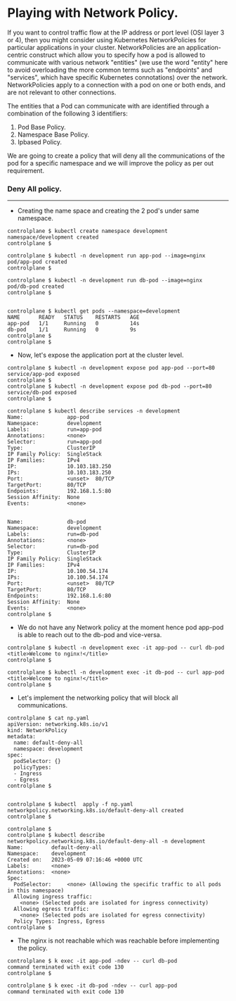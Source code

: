 # Playing with Network Policy.


If you want to control traffic flow at the IP address or port level (OSI layer 3 or 4), then you might consider using Kubernetes NetworkPolicies for particular applications in your cluster. NetworkPolicies are an application-centric construct which allow you to specify how a pod is allowed to communicate with various network "entities" (we use the word "entity" here to avoid overloading the more common terms such as "endpoints" and "services", which have specific Kubernetes connotations) over the network. NetworkPolicies apply to a connection with a pod on one or both ends, and are not relevant to other connections.

The entities that a Pod can communicate with are identified through a combination of the following 3 identifiers:
<br>
1. Pod Base Policy.
2. Namespace Base Policy.
3. Ipbased Policy.

We are going to create a policy that will deny all the communications of the pod for a specific namespace and we will improve the policy as per out requirement.

### Deny All policy. 
---

- Creating the name space and creating the 2 pod's under same namespace.

```
controlplane $ kubectl create namespace development
namespace/development created
controlplane $ 

controlplane $ kubectl -n development run app-pod --image=nginx
pod/app-pod created
controlplane $ 

controlplane $ kubectl -n development run db-pod --image=nginx
pod/db-pod created
controlplane $ 


controlplane $ kubectl get pods --namespace=development
NAME      READY   STATUS    RESTARTS   AGE
app-pod   1/1     Running   0          14s
db-pod    1/1     Running   0          9s
controlplane $ 
controlplane $ 
```
- Now, let's expose the application port at the cluster level.

```
controlplane $ kubectl -n development expose pod app-pod --port=80
service/app-pod exposed
controlplane $ 
controlplane $ kubectl -n development expose pod db-pod --port=80
service/db-pod exposed
controlplane $ 

controlplane $ kubectl describe services -n development
Name:              app-pod
Namespace:         development
Labels:            run=app-pod
Annotations:       <none>
Selector:          run=app-pod
Type:              ClusterIP
IP Family Policy:  SingleStack
IP Families:       IPv4
IP:                10.103.183.250
IPs:               10.103.183.250
Port:              <unset>  80/TCP
TargetPort:        80/TCP
Endpoints:         192.168.1.5:80
Session Affinity:  None
Events:            <none>


Name:              db-pod
Namespace:         development
Labels:            run=db-pod
Annotations:       <none>
Selector:          run=db-pod
Type:              ClusterIP
IP Family Policy:  SingleStack
IP Families:       IPv4
IP:                10.100.54.174
IPs:               10.100.54.174
Port:              <unset>  80/TCP
TargetPort:        80/TCP
Endpoints:         192.168.1.6:80
Session Affinity:  None
Events:            <none>
controlplane $ 
```

- We do not have any Network policy at the moment hence pod app-pod is able to reach out to the db-pod and vice-versa.
  
```
controlplane $ kubectl -n development exec -it app-pod -- curl db-pod
<title>Welcome to nginx!</title>
controlplane $ 

controlplane $ kubectl -n development exec -it db-pod -- curl app-pod
<title>Welcome to nginx!</title>
controlplane $  
```

- Let's implement the networking policy that will block all communications.
  
```  
controlplane $ cat np.yaml 
apiVersion: networking.k8s.io/v1
kind: NetworkPolicy
metadata:
  name: default-deny-all
  namespace: development
spec:
  podSelector: {}
  policyTypes:
  - Ingress
  - Egress
controlplane $ 


controlplane $ kubectl  apply -f np.yaml 
networkpolicy.networking.k8s.io/default-deny-all created
controlplane $ 
  
controlplane $ 
controlplane $ kubectl describe networkpolicy.networking.k8s.io/default-deny-all -n development
Name:         default-deny-all
Namespace:    development
Created on:   2023-05-09 07:16:46 +0000 UTC
Labels:       <none>
Annotations:  <none>
Spec:
  PodSelector:     <none> (Allowing the specific traffic to all pods in this namespace)
  Allowing ingress traffic:
    <none> (Selected pods are isolated for ingress connectivity)
  Allowing egress traffic:
    <none> (Selected pods are isolated for egress connectivity)
  Policy Types: Ingress, Egress
controlplane $ 
```

- The nginx is not reachable which was reachable before implementing the policy.
      
```    
controlplane $ k exec -it app-pod -ndev -- curl db-pod
command terminated with exit code 130
controlplane $ 
      
controlplane $ k exec -it db-pod -ndev -- curl app-pod
command terminated with exit code 130
```
